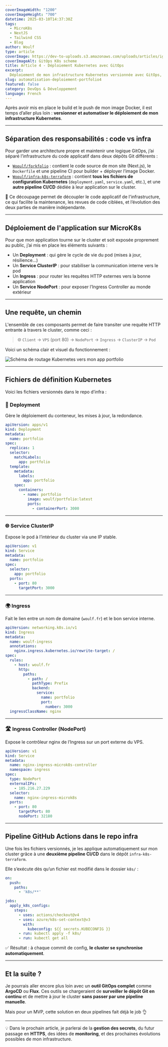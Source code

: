 ```yaml
---
coverImageWidth: "1200"
coverImageHeight: "700"
datetime: 2025-03-10T14:37:30Z
tags:
  - MicroK8s
  - NextJS
  - Tailwind CSS
  - Blog
author: Woulf
type: article
coverImage: https://dev-to-uploads.s3.amazonaws.com/uploads/articles/igr6uvksvy20ot1wqof3.png
coverImageAlt: GitOps K8s scheme
title: Article 4 - Déploiement Kubernetes avec GitOps
excerpt:
  Déploiement de mon infrastructure Kubernetes versionnée avec GitOps, avec application automatisée via une pipeline dédiée et exposition publique de mon portfolio.
slug: automatisation-deploiement-portfolio4
featured: false
category: DevOps & Développement
language: French
---
```


Après avoir mis en place le build et le push de mon image Docker, il est temps d’aller plus loin : **versionner et automatiser le déploiement de mon infrastructure Kubernetes**.

---

## Séparation des responsabilités : code vs infra

Pour garder une architecture propre et maintenir une logique GitOps, j’ai séparé l’infrastructure du code applicatif dans deux dépôts Git différents :

- [`Wooulf/forkfolio`](https://github.com/Wooulf/forkfolio) : contient le code source de mon site (Next.js), le `Dockerfile` et une pipeline CI pour builder + déployer l’image Docker.
- [`Wooulf/infra-k8s-terraform`](https://github.com/Wooulf/infra-k8s-terraform) : contient **tous les fichiers de configuration Kubernetes** (`deployment.yaml`, `service.yaml`, etc.), et une **autre pipeline CI/CD** dédiée à leur application sur le cluster.

🎯 Ce découpage permet de découpler le code applicatif de l'infrastructure, ce qui facilite la maintenance, les revues de code ciblées, et l’évolution des deux parties de manière indépendante.

---

## Déploiement de l'application sur MicroK8s

Pour que mon application tourne sur le cluster et soit exposée proprement au public, j’ai mis en place les éléments suivants :

- Un **Deployment** : qui gère le cycle de vie du pod (mises à jour, résilience…)
- Un **Service ClusterIP** : pour stabiliser la communication interne vers le pod
- Un **Ingress** : pour router les requêtes HTTP externes vers la bonne application
- Un **Service NodePort** : pour exposer l’Ingress Controller au monde extérieur

---

## Une requête, un chemin

L'ensemble de ces composants permet de faire transiter une requête HTTP entrante à travers le cluster, comme ceci :

> 🌐 `Client` → `VPS` (port 80) → `NodePort` → `Ingress` → `ClusterIP` → `Pod`

Voici un schéma clair et visuel du fonctionnement :

![Schéma de routage Kubernetes vers mon app portfolio](https://dev-to-uploads.s3.amazonaws.com/uploads/articles/abuijcwf91jng0eyr5mf.jpg)

---

## Fichiers de définition Kubernetes

Voici les fichiers versionnés dans le repo d’infra :

### 🧱 Deployment

Gère le déploiement du conteneur, les mises à jour, la redondance.

```yaml
apiVersion: apps/v1
kind: Deployment
metadata:
  name: portfolio
spec:
  replicas: 1
  selector:
    matchLabels:
      app: portfolio
  template:
    metadata:
      labels:
        app: portfolio
    spec:
      containers:
        - name: portfolio
          image: woulf/portfolio:latest
          ports:
            - containerPort: 3000
```

---

### 🌐 Service ClusterIP

Expose le pod à l’intérieur du cluster via une IP stable.

```yaml
apiVersion: v1
kind: Service
metadata:
  name: portfolio
spec:
  selector:
    app: portfolio
  ports:
    - port: 80
      targetPort: 3000
```

---

### 🌍 Ingress

Fait le lien entre un nom de domaine (`woulf.fr`) et le bon service interne.

```yaml
apiVersion: networking.k8s.io/v1
kind: Ingress
metadata:
  name: woulf-ingress
  annotations:
    nginx.ingress.kubernetes.io/rewrite-target: /
spec:
  rules:
    - host: woulf.fr
      http:
        paths:
          - path: /
            pathType: Prefix
            backend:
              service:
                name: portfolio
                port:
                  number: 3000
  ingressClassName: nginx
```

---

### 🛣️ Ingress Controller (NodePort)

Expose le contrôleur nginx de l’Ingress sur un port externe du VPS.

```yaml
apiVersion: v1
kind: Service
metadata:
  name: nginx-ingress-microk8s-controller
  namespace: ingress
spec:
  type: NodePort
  externalIPs:
    - 185.216.27.229
  selector:
    name: nginx-ingress-microk8s
  ports:
    - port: 80
      targetPort: 80
      nodePort: 32180
```

---

## Pipeline GitHub Actions dans le repo infra

Une fois les fichiers versionnés, je les applique automatiquement sur mon cluster grâce à une **deuxième pipeline CI/CD** dans le dépôt `infra-k8s-terraform`.

Elle s’exécute dès qu’un fichier est modifié dans le dossier `k8s/` :

```yaml
on:
  push:
    paths:
      - 'k8s/**'

jobs:
  apply_k8s_configs:
    steps:
      - uses: actions/checkout@v4
      - uses: azure/k8s-set-context@v3
        with:
          kubeconfig: ${{ secrets.KUBECONFIG }}
      - run: kubectl apply -f k8s/
      - run: kubectl get all
```

✅ Résultat : à chaque commit de config, **le cluster se synchronise automatiquement**.

---

## Et la suite ?

Je pourrais aller encore plus loin avec un **outil GitOps complet** comme **ArgoCD** ou **Flux**. Ces outils se chargeraient de **surveiller le dépôt Git en continu** et de mettre à jour le cluster **sans passer par une pipeline manuelle**.

Mais pour un MVP, cette solution en deux pipelines fait déjà le job 👌

---

💡 Dans le prochain article, je parlerai de la **gestion des secrets**, du futur passage en **HTTPS**, des idées de **monitoring**, et des prochaines évolutions possibles de mon infrastructure.
